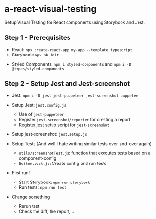 # a-react-visual-testing

Setup Visual Testing for React components using Storybook and Jest.

## Step 1 - Prerequisites

- React: `npx create-react-app my-app --template typescript`
- Storybook: `npx sb init`

* Styled Components: `npm i styled-components` and `npm i -D @types/styled-components`

## Step 2 - Setup Jest and Jest-screenshot

- Jest: `npm i -D jest jest-puppeteer jest-screenshot puppeteer`

- Setup Jest: `jest.config.js`
  - Use of `jest-puppeteer`
  - Register `jest-screenshot/reporter` for creating a report
  - Register jest setup script for `jest-screenshot`
- Setup jest-screenshot: `jest.setup.js`

- Setup Tests (And well I hate writing similar tests over-and-over again)

  - `utils/screenshotTest.js`: function that executes tests based on a component-config
  - `Button.test.js`: Create config and run tests

- First run!

  - Start Storybook: `npm run storybook`
  - Run tests: `npm run test`

- Change something
  - Rerun test
  - Check the diff, the report, ..
